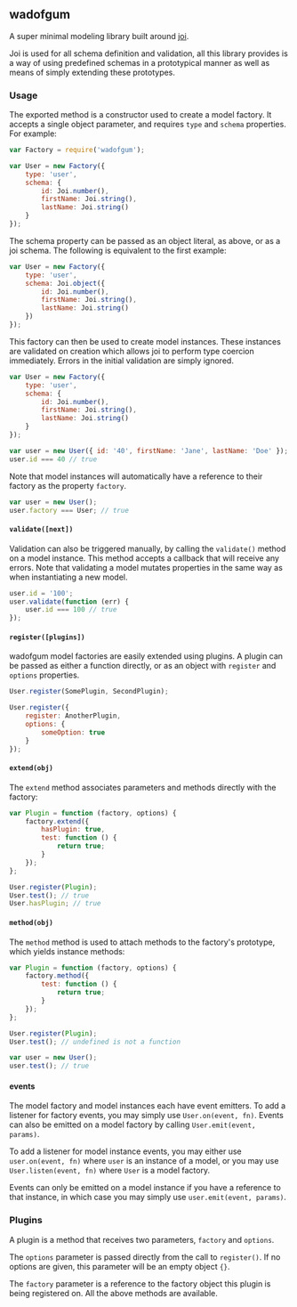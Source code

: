 ## wadofgum

A super minimal modeling library built around [joi](https://github.com/hapijs/joi).

Joi is used for all schema definition and validation, all this library provides is a way of using predefined schemas in a prototypical manner as well as means of simply extending these prototypes.

### Usage

The exported method is a constructor used to create a model factory. It accepts a single object parameter, and requires `type` and `schema` properties. For example:

```javascript
var Factory = require('wadofgum');

var User = new Factory({
    type: 'user',
    schema: {
        id: Joi.number(),
        firstName: Joi.string(),
        lastName: Joi.string()
    }
});
```

The schema property can be passed as an object literal, as above, or as a joi schema. The following is equivalent to the first example:

```javascript
var User = new Factory({
    type: 'user',
    schema: Joi.object({
        id: Joi.number(),
        firstName: Joi.string(),
        lastName: Joi.string()
    })
});
```

This factory can then be used to create model instances. These instances are validated on creation which allows joi to perform type coercion immediately. Errors in the initial validation are simply ignored.

```javascript
var User = new Factory({
    type: 'user',
    schema: {
        id: Joi.number(),
        firstName: Joi.string(),
        lastName: Joi.string()
    }
});

var user = new User({ id: '40', firstName: 'Jane', lastName: 'Doe' });
user.id === 40 // true
```

Note that model instances will automatically have a reference to their factory as the property `factory`.

```javascript
var user = new User();
user.factory === User; // true
```

#### `validate([next])`

Validation can also be triggered manually, by calling the `validate()` method on a model instance. This method accepts a callback that will receive any errors. Note that validating a model mutates properties in the same way as when instantiating a new model.

```javascript
user.id = '100';
user.validate(function (err) {
    user.id === 100 // true
});
```

#### `register([plugins])`

wadofgum model factories are easily extended using plugins. A plugin can be passed as either a function directly, or as an object with `register` and `options` properties.

```javascript
User.register(SomePlugin, SecondPlugin);

User.register({
    register: AnotherPlugin,
    options: {
        someOption: true
    }
});
```

#### `extend(obj)`

The `extend` method associates parameters and methods directly with the factory:

```javascript
var Plugin = function (factory, options) {
    factory.extend({
        hasPlugin: true,
        test: function () {
            return true;
        }
    });
};

User.register(Plugin);
User.test(); // true
User.hasPlugin; // true
```

#### `method(obj)`

The `method` method is used to attach methods to the factory's prototype, which yields instance methods:

```javascript
var Plugin = function (factory, options) {
    factory.method({
        test: function () {
            return true;
        }
    });
};

User.register(Plugin);
User.test(); // undefined is not a function

var user = new User();
user.test(); // true
```

#### events

The model factory and model instances each have event emitters. To add a listener for factory events, you may simply use `User.on(event, fn)`. Events can also be emitted on a model factory by calling `User.emit(event, params)`.

To add a listener for model instance events, you may either use `user.on(event, fn)` where `user` is an instance of a model, or you may use `User.listen(event, fn)` where `User` is a model factory.

Events can only be emitted on a model instance if you have a reference to that instance, in which case you may simply use `user.emit(event, params)`.

### Plugins

A plugin is a method that receives two parameters, `factory` and `options`.

The `options` parameter is passed directly from the call to `register()`. If no options are given, this parameter will be an empty object `{}`.

The `factory` parameter is a reference to the factory object this plugin is being registered on. All the above methods are available.
